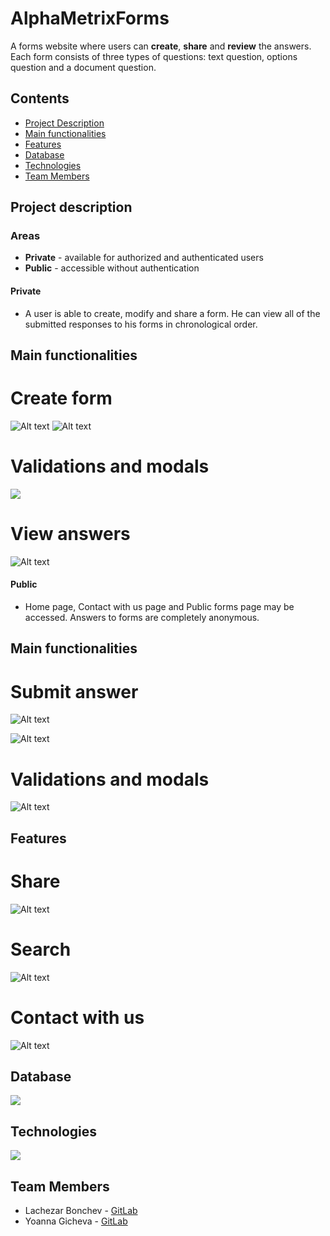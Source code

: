 # AlphaMetrixForms
A forms website where users can **create**, **share** and **review** the answers.
Each form consists of three types of questions: text question, options question and a document question.

## Contents

- [Project Description](#project-description)
- [Main functionalities](#main-functionalities)
- [Features](#features)
- [Database](#database)
- [Technologies](#technologies)
- [Team Members](#team-members)


## Project description
### Areas
* **Private** - available for authorized and authenticated users 
* **Public** -  accessible without authentication

#### Private
* A user is able to create, modify and share a form. He can view all of the submitted responses to his forms in chronological order.

## Main functionalities
# Create form
![Alt text](/Images/textquestion.png)
![Alt text](/Images/optionquestion.png)

# Validations and modals
![](/Images/success.png)

# View answers
![Alt text](/Images/download.png)


#### Public
* Home page, Contact with us page and Public forms page may be accessed. Answers to forms are completely anonymous.

## Main functionalities
# Submit answer 

![Alt text](/Images/satisfaction.png)

![Alt text](/Images/upload.png)

# Validations and modals

![Alt text](/Images/document-restriction.png)

## Features

# Share

![Alt text](/Images/share.png)

# Search

![Alt text](/Images/search.png)

# Contact with us

![Alt text](/Images/contactwithus.png)


## Database
![](/Images/Database.png)

## Technologies
![](/Images/git-technologies.png)


## Team Members
* Lachezar Bonchev - [GitLab](https://gitlab.com/lachezar.bonchev)
* Yoanna Gicheva - [GitLab](https://gitlab.com/yoanna.gicheva)